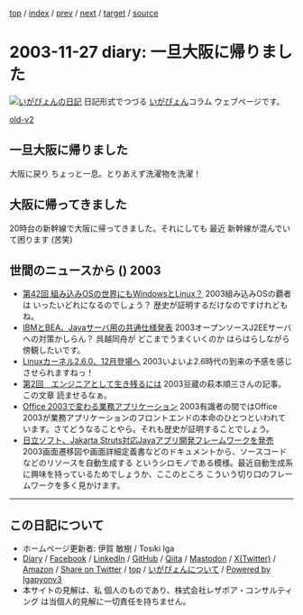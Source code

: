 [top](../index.html) 
 / [index](index.html) 
 / [prev](ig031126.html) 
 / [next](ig031128.html) 
 / [target](https://www.igapyon.jp/igapyon/diary/2003/ig031127.html) 
 / [source](https://github.com/igapyon/diary/blob/master/2003/ig031127.src.md) 

2003-11-27 diary: 一旦大阪に帰りました
=====================================================================================================
[![いがぴょんの日記](https://www.igapyon.jp/igapyon/diary/images/iga202308_64.jpg "いがぴょん")](https://www.igapyon.jp/igapyon/diary/memo/memoigapyon.html) 日記形式でつづる [いがぴょん](https://www.igapyon.jp/igapyon/diary/memo/memoigapyon.html)コラム ウェブページです。

[old-v2](ig031127-orig.html)

## 一旦大阪に帰りました

大阪に戻り ちょっと一息。とりあえず洗濯物を洗濯！


## 大阪に帰ってきました

20時台の新幹線で大阪に帰ってきました。それにしても 最近 新幹線が混んでいて困ります
(苦笑)

## 世間のニュースから () 2003

* [第42回 組み込みOSの世界にもWindowsとLinux？](http://www.atmarkit.co.jp/fsys/zunouhoudan/042zunou/embedded_os.html)  2003組み込みOSの覇者は いったいどれになるのでしょう？ 歴史が証明するだけなのですけれどもね。
* [IBMとBEA、Javaサーバ用の共通仕様発表](http://www.zdnet.co.jp/news/0311/26/nebt_08.html)  2003オープンソースJ2EEサーバへの対策かしらん？ 呉越同舟が どこまでうまくいくのか はらはらしながら傍観したいです。
* [Linuxカーネル2.6.0、12月登場へ](http://www.zdnet.co.jp/news/0311/26/nebt_09.html)  2003いよいよ2.6時代の到来の予感を感じさせられますねっ！
* [第2回　エンジニアとして生き残るには](http://jibun.atmarkit.co.jp/lskill01/rensai/hagimoto02/hagimoto01.html)  2003豆蔵の萩本順三さんの記事。この文章 読ませるなぁ。
* [Office 2003で変わる業務アプリケーション](http://www.atmarkit.co.jp/fwin2k/techreview/off2003dotnet/off2003dotnet_01.html )  2003有識者の間ではOffice 2003が業務アプリケーションのフロントエンドの本命のひとつといわれています。さてどうなることやら。それも歴史が証明することでしょう。
* [日立ソフト、Jakarta Struts対応Javaアプリ開発フレームワークを発売](http://japan.cnet.com/news/ent/story/0,2000047623,20062236,00.htm)  2003画面遷移図や画面詳細定義書などのドキュメントから、ソースコードなどのリソースを自動生成する というシロモノである模様。最近自動生成系に興味を持っているためでしょうか、ここのところ こういう切り口のフレームワークを多く見かけます。


----------------------------------------------------------------------------------------------------

## この日記について

* ホームページ更新者: 伊賀 敏樹 / Tosiki Iga
* [Diary](https://www.igapyon.jp/igapyon/diary/) / [Facebook](https://www.facebook.com/igapyon) / [LinkedIn](https://www.linkedin.com/in/toshikiiga) / [GitHub](https://github.com/igapyon) / [Qiita](https://qiita.com/igapyon) / [Mastodon](https://social.vivaldi.net/@igapyon) / [X(Twitter)](https://twitter.com/ToshikiIga) / [Amazon](https://www.amazon.co.jp/%E4%BC%8A%E8%B3%80-%E6%95%8F%E6%A8%B9/e/B004LTQWCQ) / 
[Share on Twitter](https://twitter.com/intent/tweet?hashtags=igapyon%2Cdiary%2C%E3%81%84%E3%81%8C%E3%81%B4%E3%82%87%E3%82%93&text=%E4%B8%80%E6%97%A6%E5%A4%A7%E9%98%AA%E3%81%AB%E5%B8%B0%E3%82%8A%E3%81%BE%E3%81%97%E3%81%9F&url=https%3A%2F%2Fwww.igapyon.jp%2Figapyon%2Fdiary%2F2003%2Fig031127.html) / [top](../index.html) / [いがぴょんについて](https://www.igapyon.jp/igapyon/diary/memo/memoigapyon.html) / [Powered by Igapyonv3](https://github.com/igapyon/igapyonv3)
* 本サイトの見解は、私 個人のものであり、株式会社レザボア・コンサルティング は当個人的見解に一切責任を持ちません。 
